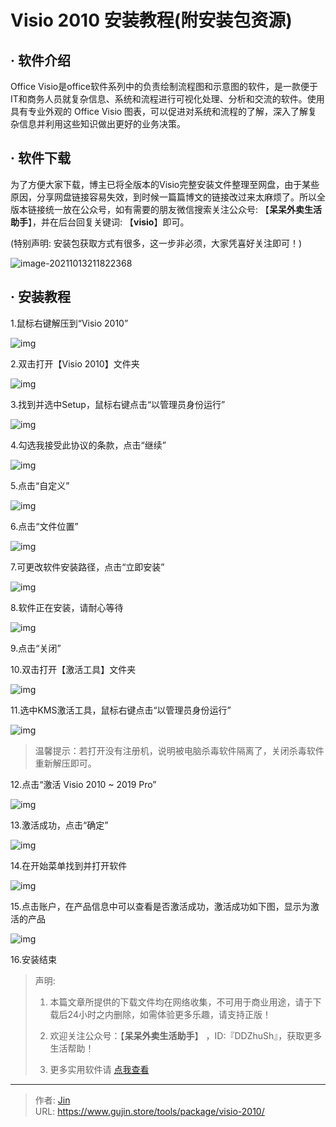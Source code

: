 # Visio 2010 安装教程(附安装包资源)


## · 软件介绍
Office Visio是office软件系列中的负责绘制流程图和示意图的软件，是一款便于IT和商务人员就复杂信息、系统和流程进行可视化处理、分析和交流的软件。使用具有专业外观的 Office Visio  图表，可以促进对系统和流程的了解，深入了解复杂信息并利用这些知识做出更好的业务决策。

## · 软件下载
为了方便大家下载，博主已将全版本的Visio完整安装文件整理至网盘，由于某些原因，分享网盘链接容易失效，到时候一篇篇博文的链接改过来太麻烦了。所以全版本链接统一放在公众号，如有需要的朋友微信搜索关注公众号: 【**呆呆外卖生活助手**】，并在后台回复关键词: 【**visio**】即可。

(特别声明: 安装包获取方式有很多，这一步非必须，大家凭喜好关注即可！)

![image-20211013211822368](https://img.gujin.store/img/image-20211013211822368.png)

## · 安装教程

1.鼠标右键解压到“Visio 2010”

![img](https://img.gujin.store/img/v2-08f314acfac431f8cbc7e27046ceb0cb_720w.png)

2.双击打开【Visio 2010】文件夹

![img](https://img.gujin.store/img/v2-74193a011ac0687d43df770800556730_720w.png)

3.找到并选中Setup，鼠标右键点击“以管理员身份运行”

![img](https://img.gujin.store/img/v2-21f9c97bf75d245d5ef093d840b31f1d_720w.png)

4.勾选我接受此协议的条款，点击“继续”

![img](https://img.gujin.store/img/v2-84b9fa0be07fce7c61b4fa8b9c751906_720w.png)

5.点击“自定义”

![img](https://img.gujin.store/img/v2-27018682701d93f9be30e8a77f6e4fe9_720w.png)

6.点击“文件位置”

![img](https://img.gujin.store/img/v2-94d4cbbc859926c223c5633ebe99aa5d_720w.png)

7.可更改软件安装路径，点击“立即安装”

![img](https://img.gujin.store/img/v2-5fcb3a5786833c46615ec23c34addfa0_720w.png)

8.软件正在安装，请耐心等待

![img](https://img.gujin.store/img/v2-bf416e750652ff3f07180e6598a269e3_720w.png)

9.点击“关闭”

10.双击打开【激活工具】文件夹

![img](https://img.gujin.store/img/v2-58503f9ed376c9150d57598dc9662021_720w.png)

11.选中KMS激活工具，鼠标右键点击“以管理员身份运行”

![img](https://img.gujin.store/img/v2-9a9e464556385545ef8176c8996ef107_720w.png)

> 温馨提示：若打开没有注册机，说明被电脑杀毒软件隔离了，关闭杀毒软件重新解压即可。
>

12.点击“激活 Visio 2010 ~ 2019 Pro”

![img](https://img.gujin.store/img/v2-5773397c2e2544166c0346f30b759156_720w.png)

13.激活成功，点击“确定”

![img](https://img.gujin.store/img/v2-a26182f0898928a2f43580d540eb4d7b_720w.png)

14.在开始菜单找到并打开软件

![img](https://img.gujin.store/img/v2-0ff1fd8250a59e2b9284a68ac53dcecf_720w.png)

15.点击账户，在产品信息中可以查看是否激活成功，激活成功如下图，显示为激活的产品

![img](https://img.gujin.store/img/v2-e9ada64a025bd81bc8502a71a7a2874a_720w.png)

16.安装结束




> 声明: 
>
> 1. 本篇文章所提供的下载文件均在网络收集，不可用于商业用途，请于下载后24小时之内删除，如需体验更多乐趣，请支持正版！
>
> 2. 欢迎关注公众号：【**呆呆外卖生活助手**】 ，ID:『DDZhuSh』，获取更多生活帮助！
>
> 3. 更多实用软件请  [点我查看](/tools)


---

> 作者: [Jin](https://img.gujin.store/img/favicon.ico)  
> URL: https://www.gujin.store/tools/package/visio-2010/  

